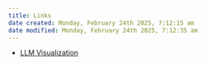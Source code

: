 ```yaml
---
title: Links
date created: Monday, February 24th 2025, 7:12:15 am
date modified: Monday, February 24th 2025, 7:12:35 am
---
```


- [LLM Visualization](https://bbycroft.net/llm)